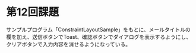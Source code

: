 # 第12回課題
サンプルプログラム「ConstraintLayoutSample」をもとに、メールタイトルの欄を加え、送信ボタンでToast、確認ボタンでダイアログを表示するようにし、クリアボタンで入力内容を消せるようになっている。
